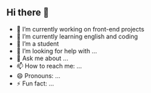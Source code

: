 ## Hi there 👋

- 🔭 I’m currently working on front-end projects
- 🌱 I’m currently learning english and coding
- 👯 I’m a student
- 🤔 I’m looking for help with ...
- 💬 Ask me about ...
- 📫 How to reach me: ...
- 😄 Pronouns: ...
- ⚡ Fun fact: ...

